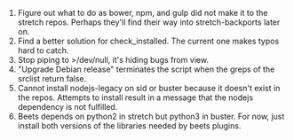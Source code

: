 1. Figure out what to do as bower, npm, and gulp did not make it to the stretch
   repos. Perhaps they'll find their way into stretch-backports later on.
2. Find a better solution for check\_installed. The current one makes typos
   hard to catch.
3. Stop piping to \>/dev/null, it's hiding bugs from view.
4. "Upgrade Debian release" terminates the script when the greps of the srclist
   return false.
5. Cannot install nodejs-legacy on sid or buster because it doesn't exist in
   the repos. Attempts to install result in a message that the nodejs
   dependency is not fulfilled.
6. Beets depends on python2 in stretch but python3 in buster. For now, just
   install both versions of the libraries needed by beets plugins.
